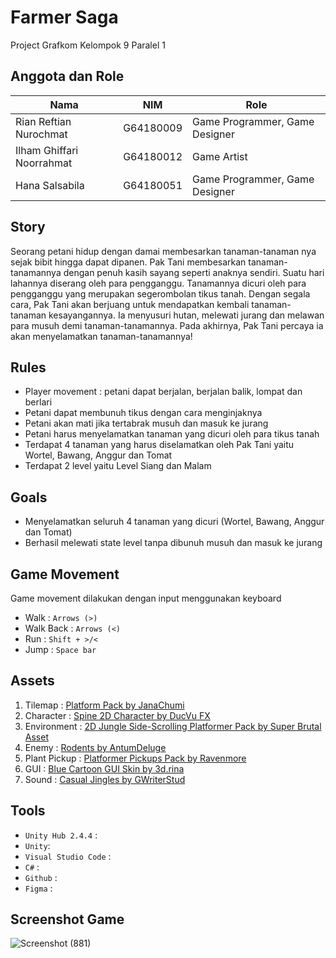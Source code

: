 # Farmer Saga
Project Grafkom Kelompok 9 Paralel 1

## Anggota dan Role
| Nama | NIM | Role |
| ----------- | :---------: | ------------- |
| Rian Reftian Nurochmat | G64180009 | Game Programmer, Game Designer |
| Ilham Ghiffari Noorrahmat | G64180012 | Game Artist |
| Hana Salsabila | G64180051 | Game Programmer, Game Designer |

## Story
Seorang petani hidup dengan damai membesarkan tanaman-tanaman nya sejak bibit hingga dapat dipanen. Pak Tani membesarkan tanaman-tanamannya dengan penuh kasih sayang seperti anaknya sendiri. Suatu hari lahannya diserang oleh para pengganggu. Tanamannya dicuri oleh para pengganggu yang merupakan segerombolan tikus tanah. Dengan segala cara, Pak Tani akan berjuang untuk mendapatkan kembali tanaman-tanaman kesayangannya. Ia menyusuri hutan, melewati jurang dan melawan para musuh demi tanaman-tanamannya. Pada akhirnya, Pak Tani percaya ia akan menyelamatkan tanaman-tanamannya!

## Rules
- Player movement : petani dapat berjalan, berjalan balik, lompat dan berlari
- Petani dapat membunuh tikus dengan cara menginjaknya
- Petani akan mati jika tertabrak musuh dan masuk ke jurang
- Petani harus menyelamatkan tanaman yang dicuri oleh para tikus tanah
- Terdapat 4 tanaman yang harus diselamatkan oleh Pak Tani yaitu Wortel, Bawang, Anggur dan Tomat
- Terdapat 2 level yaitu Level Siang dan Malam

## Goals
- Menyelamatkan seluruh 4 tanaman yang dicuri (Wortel, Bawang, Anggur dan Tomat)
- Berhasil melewati state level tanpa dibunuh musuh dan masuk ke jurang

## Game Movement
Game movement dilakukan dengan input menggunakan keyboard
- Walk : `Arrows (>)`
- Walk Back : `Arrows (<)`
- Run : `Shift + >/<`
- Jump : `Space bar`

## Assets
1. Tilemap : [Platform Pack by JanaChumi](https://opengameart.org/content/platform-pack-0)
2. Character : [Spine 2D Character by DucVu FX](https://assetstore.unity.com/packages/3d/animations/free-spine-2d-character-animation-177560)
3. Environment : [2D Jungle Side-Scrolling Platformer Pack by Super Brutal Asset](https://assetstore.unity.com/packages/2d/environments/2d-jungle-side-scrolling-platformer-pack-78506)
4. Enemy : [Rodents by AntumDeluge](https://opengameart.org/content/rodents-rat-rework)
5. Plant Pickup : [Platformer Pickups Pack by Ravenmore](https://opengameart.org/content/platformer-pickups-pack)
6. GUI : [Blue Cartoon GUI Skin by 3d.rina](https://assetstore.unity.com/packages/2d/gui/blue-cartoon-gui-skin-19535)
7. Sound : [Casual Jingles by GWriterStud](https://assetstore.unity.com/packages/audio/music/casual-jingles-022420-163758)

## Tools
- `Unity Hub 2.4.4` :
- `Unity`:
- `Visual Studio Code` :
- `C#` :
- `Github` :
- `Figma` :

## Screenshot Game
![Screenshot (881)](https://user-images.githubusercontent.com/60083962/103672311-b684ea80-4fae-11eb-87c1-23d27dac2bf2.png)


